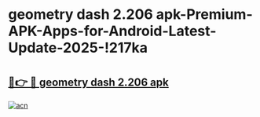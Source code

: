 # geometry dash 2.206 apk-Premium-APK-Apps-for-Android-Latest-Update-2025-!217ka

# <h2><a href="https://googleone.com">🔗👉 🔴 geometry dash 2.206 apk</a></h2>

[![acn](https://github.com/user-attachments/assets/0f9c940e-d8b0-45ae-aac7-cd30a18b3e1c)](https://googleone.com)


